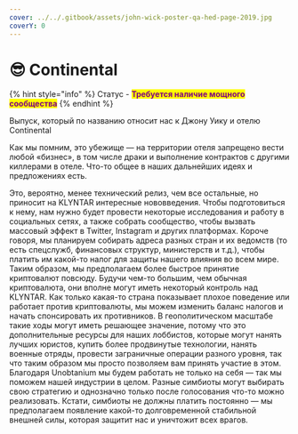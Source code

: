 ```yaml
---
cover: ../../.gitbook/assets/john-wick-poster-qa-hed-page-2019.jpg
coverY: 0
---
```


# 😎 Continental

{% hint style="info" %}
Статус - <mark style="color:purple;">**Требуется наличие мощного сообщества**</mark>
{% endhint %}

Выпуск, который по названию относит нас к Джону Уику и отелю Continental

Как мы помним, это убежище — на территории отеля запрещено вести любой «бизнес», в том числе драки и выполнение контрактов с другими киллерами в отеле. Что-то общее в наших дальнейших идеях и предложениях есть.

Это, вероятно, менее технический релиз, чем все остальные, но приносит на KLYNTAR интересные нововведения. Чтобы подготовиться к нему, нам нужно будет провести некоторые исследования и работу в социальных сетях, а также собрать сообщество, чтобы вызвать массовый эффект в Twitter, Instagram и других платформах. Короче говоря, мы планируем собирать адреса разных стран и их ведомств (то есть спецслужб, финансовых структур, министерств и т.д.), чтобы платить им какой-то налог для защиты нашего влияния во всем мире. Таким образом, мы предполагаем более быстрое принятие криптовалют повсюду. Будучи чем-то большим, чем обычная криптовалюта, они вполне могут иметь некоторый контроль над KLYNTAR. Как только какая-то страна показывает плохое поведение или работает против криптовалюты, мы можем изменить баланс налогов и начать спонсировать их противников. В геополитическом масштабе такие ходы могут иметь решающее значение, потому что это дополнительные ресурсы для наших лоббистов, которые могут нанять лучших юристов, купить более продвинутые технологии, нанять военные отряды, провести заграничные операции разного уровня, так что таким образом мы просто позволяем вам принять участие в этом. Благодаря Unobtanium мы будем работать не только на себя — так мы поможем нашей индустрии в целом. Разные симбиоты могут выбирать свою стратегию и однозначно только после голосования что-то можно реализовать. Кстати, симбиоты не должны платить постоянно — мы предполагаем появление какой-то долговременной стабильной внешней силы, которая защитит нас и уничтожит всех врагов.

